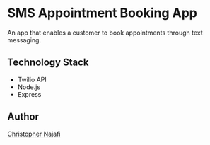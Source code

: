 # SMS Appointment Booking App

An app that enables a customer to book appointments through text messaging.

<!-- ## Screenshot -->

<!-- Screenshot: scale image, 25% -->

## Technology Stack

- Twilio API
- Node.js
- Express

## Author

[Christopher Najafi](https://www.chrisnajafi.com/)
